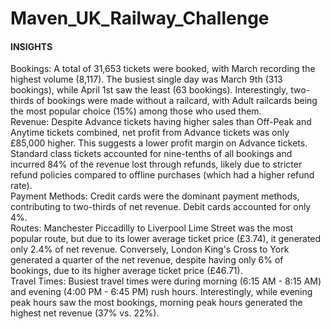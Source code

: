 # Maven_UK_Railway_Challenge
<h4> INSIGHTS </h4>
Bookings: A total of 31,653 tickets were booked, with March recording the highest volume (8,117). The busiest single day was March 9th (313 bookings), while April 1st saw the least (63 bookings). Interestingly, two-thirds of bookings were made without a railcard, with Adult railcards being the most popular choice (15%) among those who used them. <br>
Revenue: Despite Advance tickets having higher sales than Off-Peak and Anytime tickets combined, net profit from Advance tickets was only £85,000 higher. This suggests a lower profit margin on Advance tickets. Standard class tickets accounted for nine-tenths of all bookings and incurred 84% of the revenue lost through refunds, likely due to stricter refund policies compared to offline purchases (which had a higher refund rate).<br>
Payment Methods: Credit cards were the dominant payment methods, contributing to two-thirds of net revenue. Debit cards accounted for only 4%.<br>
Routes: Manchester Piccadilly to Liverpool Lime Street was the most popular route, but due to its lower average ticket price (£3.74), it generated only 2.4% of net revenue. Conversely, London King's Cross to York generated a quarter of the net revenue, despite having only 6% of bookings, due to its higher average ticket price (£46.71).<br>
Travel Times: Busiest travel times were during morning (6:15 AM - 8:15 AM) and evening (4:00 PM - 6:45 PM) rush hours. Interestingly, while evening peak hours saw the most bookings, morning peak hours generated the highest net revenue (37% vs. 22%).<br>


